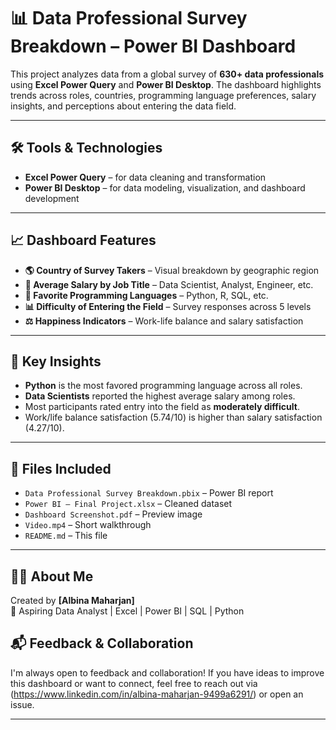 # 📊 Data Professional Survey Breakdown – Power BI Dashboard

This project analyzes data from a global survey of **630+ data professionals** using **Excel Power Query** and **Power BI Desktop**. The dashboard highlights trends across roles, countries, programming language preferences, salary insights, and perceptions about entering the data field.

---

## 🛠 Tools & Technologies
- **Excel Power Query** – for data cleaning and transformation
- **Power BI Desktop** – for data modeling, visualization, and dashboard development

---

## 📈 Dashboard Features

- **🌎 Country of Survey Takers** – Visual breakdown by geographic region
- **💼 Average Salary by Job Title** – Data Scientist, Analyst, Engineer, etc.
- **🧠 Favorite Programming Languages** – Python, R, SQL, etc.
- **📊 Difficulty of Entering the Field** – Survey responses across 5 levels
- **⚖️ Happiness Indicators** – Work-life balance and salary satisfaction

---

## 📌 Key Insights

- **Python** is the most favored programming language across all roles.
- **Data Scientists** reported the highest average salary among roles.
- Most participants rated entry into the field as **moderately difficult**.
- Work/life balance satisfaction (5.74/10) is higher than salary satisfaction (4.27/10).

---

## 📂 Files Included

- `Data Professional Survey Breakdown.pbix` – Power BI report  
- `Power BI – Final Project.xlsx` – Cleaned dataset  
- `Dashboard Screenshot.pdf` – Preview image  
- `Video.mp4` – Short walkthrough  
- `README.md` – This file

---


## 🙋‍♀️ About Me

Created by **[Albina Maharjan]**  
💼 Aspiring Data Analyst | Excel | Power BI | SQL | Python  


## 📬 Feedback & Collaboration

I'm always open to feedback and collaboration! If you have ideas to improve this dashboard or want to connect, feel free to reach out via (https://www.linkedin.com/in/albina-maharjan-9499a6291/) or open an issue.

---

